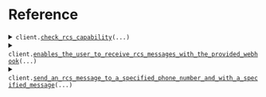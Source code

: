 # Reference
<details><summary><code>client.<a href="src/pinnacle/client.py">check_rcs_capability</a>(...)</code></summary>
<dl>
<dd>

#### 📝 Description

<dl>
<dd>

<dl>
<dd>

Checks if a phone number is able to receive RCS
</dd>
</dl>
</dd>
</dl>

#### 🔌 Usage

<dl>
<dd>

<dl>
<dd>

```python
from pinnacle import Pinnacle

client = Pinnacle(
    pinnacle_api_key="YOUR_PINNACLE_API_KEY",
)
client.check_rcs_capability(
    phone_number="phone_number",
)

```
</dd>
</dl>
</dd>
</dl>

#### ⚙️ Parameters

<dl>
<dd>

<dl>
<dd>

**phone_number:** `str` — The phone number to check for RCS capability
    
</dd>
</dl>

<dl>
<dd>

**request_options:** `typing.Optional[RequestOptions]` — Request-specific configuration.
    
</dd>
</dl>
</dd>
</dl>


</dd>
</dl>
</details>

<details><summary><code>client.<a href="src/pinnacle/client.py">enables_the_user_to_receive_rcs_messages_with_the_provided_webhook</a>(...)</code></summary>
<dl>
<dd>

#### 🔌 Usage

<dl>
<dd>

<dl>
<dd>

```python
from pinnacle import Pinnacle

client = Pinnacle(
    pinnacle_api_key="YOUR_PINNACLE_API_KEY",
)
client.enables_the_user_to_receive_rcs_messages_with_the_provided_webhook()

```
</dd>
</dl>
</dd>
</dl>

#### ⚙️ Parameters

<dl>
<dd>

<dl>
<dd>

**webhook_url:** `typing.Optional[str]` — Webhook URL to receive RCS messages
    
</dd>
</dl>

<dl>
<dd>

**request_options:** `typing.Optional[RequestOptions]` — Request-specific configuration.
    
</dd>
</dl>
</dd>
</dl>


</dd>
</dl>
</details>

<details><summary><code>client.<a href="src/pinnacle/client.py">send_an_rcs_message_to_a_specified_phone_number_and_with_a_specified_message</a>(...)</code></summary>
<dl>
<dd>

#### 🔌 Usage

<dl>
<dd>

<dl>
<dd>

```python
from pinnacle import Pinnacle, RcsMessage

client = Pinnacle(
    pinnacle_api_key="YOUR_PINNACLE_API_KEY",
)
client.send_an_rcs_message_to_a_specified_phone_number_and_with_a_specified_message(
    request=RcsMessage(),
)

```
</dd>
</dl>
</dd>
</dl>

#### ⚙️ Parameters

<dl>
<dd>

<dl>
<dd>

**request:** `PostSendRequestBody` 
    
</dd>
</dl>

<dl>
<dd>

**request_options:** `typing.Optional[RequestOptions]` — Request-specific configuration.
    
</dd>
</dl>
</dd>
</dl>


</dd>
</dl>
</details>

